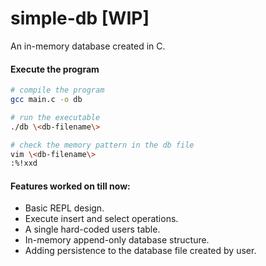 # simple-db [WIP]

An in-memory database created in C. 

#### Execute the program

```bash
# compile the program
gcc main.c -o db

# run the executable
./db \<db-filename\>

# check the memory pattern in the db file
vim \<db-filename\>
:%!xxd
```

#### Features worked on till now:

 - Basic REPL design.
 - Execute insert and select operations.
 - A single hard-coded users table.
 - In-memory append-only database structure.
 - Adding persistence to the database file created by user.